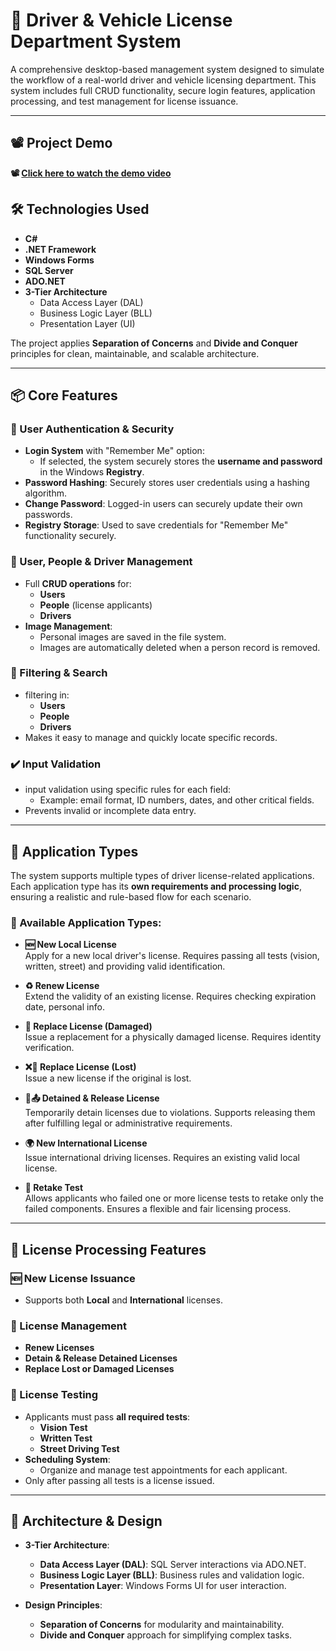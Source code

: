 # 🚗 Driver & Vehicle License Department System

A comprehensive desktop-based management system designed to simulate the workflow of a real-world driver and vehicle licensing department. This system includes full CRUD functionality, secure login features, application processing, and test management for license issuance.

---
## 📽️ Project Demo  
**📽️ [Click here to watch the demo video]([https://your-link.com](https://drive.google.com/file/d/1nKDc1KFhkt4ejh6Ow7Z4vUUF8mGbG8J2/view?usp=sharing))**


## 🛠 Technologies Used

- **C#**
- **.NET Framework**
- **Windows Forms**
- **SQL Server**
- **ADO.NET**
- **3-Tier Architecture**
  - Data Access Layer (DAL)
  - Business Logic Layer (BLL)
  - Presentation Layer (UI)

The project applies **Separation of Concerns** and **Divide and Conquer** principles for clean, maintainable, and scalable architecture.

---

## 📦 Core Features

### 🔐 User Authentication & Security
- **Login System** with "Remember Me" option:
  - If selected, the system securely stores the **username and password** in the Windows **Registry**.
- **Password Hashing**: Securely stores user credentials using a hashing algorithm.
- **Change Password**: Logged-in users can securely update their own passwords.
- **Registry Storage**: Used to save credentials for "Remember Me" functionality securely.

### 👥 User, People & Driver Management
- Full **CRUD operations** for:
  - **Users**
  - **People** (license applicants)
  - **Drivers**
- **Image Management**:
  - Personal images are saved in the file system.
  - Images are automatically deleted when a person record is removed.

### 🔎 Filtering & Search
- filtering in:
  - **Users**
  - **People**
  - **Drivers**
- Makes it easy to manage and quickly locate specific records.

### ✔️ Input Validation
- input validation using specific rules for each field:
  - Example: email format, ID numbers, dates, and other critical fields.
- Prevents invalid or incomplete data entry.

---

## 📄 Application Types

The system supports multiple types of driver license-related applications. Each application type has its **own requirements and processing logic**, ensuring a realistic and rule-based flow for each scenario.

### 🔸 Available Application Types:

- **🆕 New Local License**  
  Apply for a new local driver's license. Requires passing all tests (vision, written, street) and providing valid identification.

- **♻️ Renew License**  
  Extend the validity of an existing license. Requires checking expiration date, personal info.

- **🔁 Replace License (Damaged)**  
  Issue a replacement for a physically damaged license. Requires identity verification.

- **❌🔁 Replace License (Lost)**  
  Issue a new license if the original is lost.

- **🚫📤 Detained & Release License**  
  Temporarily detain licenses due to violations. Supports releasing them after fulfilling legal or administrative requirements.

- **🌍 New International License**  
  Issue international driving licenses. Requires an existing valid local license.

- **🔄 Retake Test**  
  Allows applicants who failed one or more license tests to retake only the failed components. Ensures a flexible and fair licensing process.

---

## 🛂 License Processing Features

### 🆕 New License Issuance
- Supports both **Local** and **International** licenses.

### 🔁 License Management
- **Renew Licenses**
- **Detain & Release Detained Licenses**
- **Replace Lost or Damaged Licenses**

### 🧪 License Testing  
- Applicants must pass **all required tests**:
  - **Vision Test**
  - **Written Test**
  - **Street Driving Test**
- **Scheduling System**:
  - Organize and manage test appointments for each applicant.
- Only after passing all tests is a license issued.

---

## 🧱 Architecture & Design

- **3-Tier Architecture**:
  - **Data Access Layer (DAL)**: SQL Server interactions via ADO.NET.
  - **Business Logic Layer (BLL)**: Business rules and validation logic.
  - **Presentation Layer**: Windows Forms UI for user interaction.

- **Design Principles**:
  - **Separation of Concerns** for modularity and maintainability.
  - **Divide and Conquer** approach for simplifying complex tasks.


